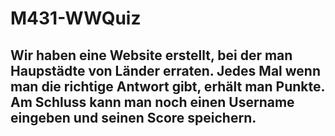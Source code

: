# M431-WWQuiz
## Wir haben eine Website erstellt, bei der man Haupstädte von Länder erraten. Jedes Mal wenn man die richtige Antwort gibt, erhält man Punkte. Am Schluss kann man noch einen Username eingeben und seinen Score speichern.
